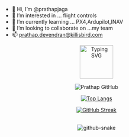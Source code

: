 - 👋 Hi, I’m @prathapjaga
- 👀 I’m interested in ... flight controls
- 🌱 I’m currently learning ... PX4,Ardupilot,INAV
- 💞️ I’m looking to collaborate on ...my team 
- 📫 prathap.devendran@killisbird.com

<!---
prathapjaga/prathapjaga is a ✨ special ✨ repository because its `README.md` (this file) appears on your GitHub profile.
You can click the Preview link to take a look at your changes.
--->
<div align="center" style="text-align: center;">
  <a href="https://git.io/typing-svg">
    <img  height="90" src="https://readme-typing-svg.herokuapp.com/?center=true&vCenter=true&color=2368c8&lines=DR+Prathap+Devendran;,+Flight-controls+system+Developer💻;Github+🤖" alt="Typing SVG">
  </a>
</div>

<div align="center" >
     
  ![ Prathap GitHub ](https://github-readme-stats.vercel.app/api?username=prathapkillis10005&show_icons=true&theme=bear&background=000&border=30A3DC&dates=FFF)

  [![Top Langs](https://github-readme-stats.vercel.app/api/top-langs/?username=prathapkillis10005&layout=compact&show_icons=true&theme=bear&background=000&border=30A3DC&dates=FFF)](https://github.com/prathapkillis10005)

</div>

<div align="center">
  
  [![GitHub Streak](https://streak-stats.demolab.com/?user=prathapkillis10005&theme=bear&background=000&border=30A3DC&dates=FFF)](https://git.io/streak-stats)

</div>

<br>

<div align="center">
  <picture>
    <source media="(prefers-color-scheme: dark)" srcset="https://raw.githubusercontent.com/prathapkillis10005/output/github-contribution-grid-snake-dark.svg">
    <source media="(prefers-color-scheme: light)" srcset="https://raw.githubusercontent.com/prathapkillis10005/output/github-contribution-grid-snake.svg">
    <img alt="github-snake" src="https://raw.githubusercontent.com/prathapkillis10005/github-contribution-grid-snake.svg">
  </picture>
</div>
<br>
